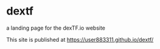 # dextf
a landing page for the dexTF.io website

This site is published at https://user883311.github.io/dextf/